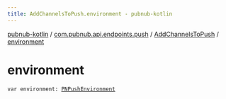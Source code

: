 ```yaml
---
title: AddChannelsToPush.environment - pubnub-kotlin
---
```


[pubnub-kotlin](../../index.html) / [com.pubnub.api.endpoints.push](../index.html) / [AddChannelsToPush](index.html) / [environment](./environment.html)

# environment

`var environment: `[`PNPushEnvironment`](../../com.pubnub.api.enums/-p-n-push-environment/index.html)